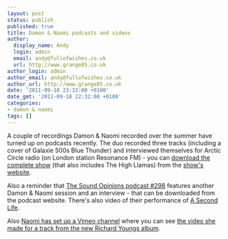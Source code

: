 ```yaml
---
layout: post
status: publish
published: true
title: Damon & Naomi podcasts and videos
author:
  display_name: Andy
  login: admin
  email: andy@fullofwishes.co.uk
  url: http://www.grange85.co.uk
author_login: admin
author_email: andy@fullofwishes.co.uk
author_url: http://www.grange85.co.uk
date: '2011-09-18 23:32:00 +0100'
date_gmt: '2011-09-18 22:32:00 +0100'
categories:
- damon & naomi
tags: []
---
```

<p>A couple of recordings Damon & Naomi recorded over the summer have turned up on podcasts recently. The duo recorded three tracks (including a cover of Galaxie 500s Blue Thunder) and interviewed themselves for Arctic Circle radio (on London station Resonance FM) - you can <a href="http://www.jointhecircle.net/radio/?p=1578">download the complete show</a> (that also includes The High Llamas) from the <a href="http://www.jointhecircle.net/radio/?p=1578">show's website</a>. </p>
<p>Also a reminder that <a href="http://www.soundopinions.org/shownotes/2011/081211/shownotes.html">The Sound Opinions podcast #298</a> features another Damon & Naomi session and an interview - that can be downloaded from the podcast website. There's also video of their performance of <a href="http://vimeo.com/27600990">A Second Life</a>.</p>
<p>Also <a href="http://www.vimeo.com/naomiyang">Naomi has set up a Vimeo channel</a> where you can see <a href="http://www.vimeo.com/27844681">the video she made for a track from the new Richard Youngs album</a>.</p>
